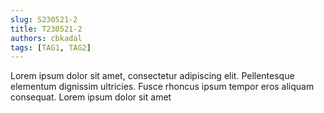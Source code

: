```yaml
---
slug: S230521-2
title: T230521-2
authors: cbkadal
tags: [TAG1, TAG2]
---
```


Lorem ipsum dolor sit amet, consectetur adipiscing elit. Pellentesque elementum dignissim ultricies. Fusce rhoncus ipsum tempor eros aliquam consequat. Lorem ipsum dolor sit amet

